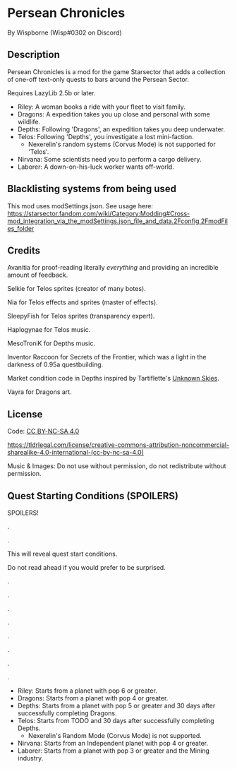 # Persean Chronicles

By Wispborne (Wisp#0302 on Discord)

## Description

Persean Chronicles is a mod for the game Starsector that adds a collection of one-off text-only quests to bars around the Persean Sector.

Requires LazyLib 2.5b or later.

- Riley: A woman books a ride with your fleet to visit family.
- Dragons: A expedition takes you up close and personal with some wildlife.
- Depths: Following 'Dragons', an expedition takes you deep underwater.
- Telos: Following 'Depths', you investigate a lost mini-faction.
    - Nexerelin's random systems (Corvus Mode) is not supported for 'Telos'.
- Nirvana: Some scientists need you to perform a cargo delivery.
- Laborer: A down-on-his-luck worker wants off-world.

## Blacklisting systems from being used

This mod uses modSettings.json. See usage
here: <https://starsector.fandom.com/wiki/Category:Modding#Cross-mod_integration_via_the_modSettings.json_file_and_data.2Fconfig.2FmodFiles_folder>

## Credits

Avanitia for proof-reading literally _everything_ and providing an incredible amount of feedback.

Selkie for Telos sprites (creator of many botes).

Nia for Telos effects and sprites (master of effects).

SleepyFish for Telos sprites (transparency expert).

Haplogynae for Telos music.

MesoTroniK for Depths music.

Inventor Raccoon for Secrets of the Frontier, which was a light in the darkness of 0.95a questbuilding.

Market condition code in Depths inspired by Tartiflette's [Unknown Skies](https://fractalsoftworks.com/forum/index.php?topic=12041.0).

Vayra for Dragons art.

## License

Code: [CC BY-NC-SA 4.0](https://creativecommons.org/licenses/by-nc-sa/4.0/)

https://tldrlegal.com/license/creative-commons-attribution-noncommercial-sharealike-4.0-international-(cc-by-nc-sa-4.0)

Music & Images: Do not use without permission, do not redistribute without permission.

## Quest Starting Conditions (SPOILERS)

SPOILERS!

.

.

This will reveal quest start conditions.

Do not read ahead if you would prefer to be surprised.

.

.

.

.

.

.

.

.

- Riley: Starts from a planet with pop 6 or greater.
- Dragons: Starts from a planet with pop 4 or greater.
- Depths: Starts from a planet with pop 5 or greater and 30 days after successfully completing Dragons.
- Telos: Starts from TODO and 30 days after successfully completing Depths.
  - Nexerelin's Random Mode (Corvus Mode) is not supported.
- Nirvana: Starts from an Independent planet with pop 4 or greater.
- Laborer: Starts from a planet with pop 3 or greater and the Mining industry.
